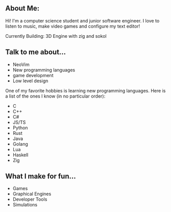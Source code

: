 ## About Me:
Hi! I'm a computer science student and junior software engineer. I love to listen to music, make video games and configure my text editor!

Currently Building: 3D Engine with zig and sokol

## Talk to me about...
- NeoVim
- New programming languages
- game development
- Low level design

One of my favorite hobbies is learning new programming languages. Here is a list of the ones I know (in no particular order):
- C
- C++
- C#
- JS/TS
- Python
- Rust
- Java
- Golang
- Lua
- Haskell
- Zig

## What I make for fun...
- Games
- Graphical Engines
- Developer Tools
- Simulations

